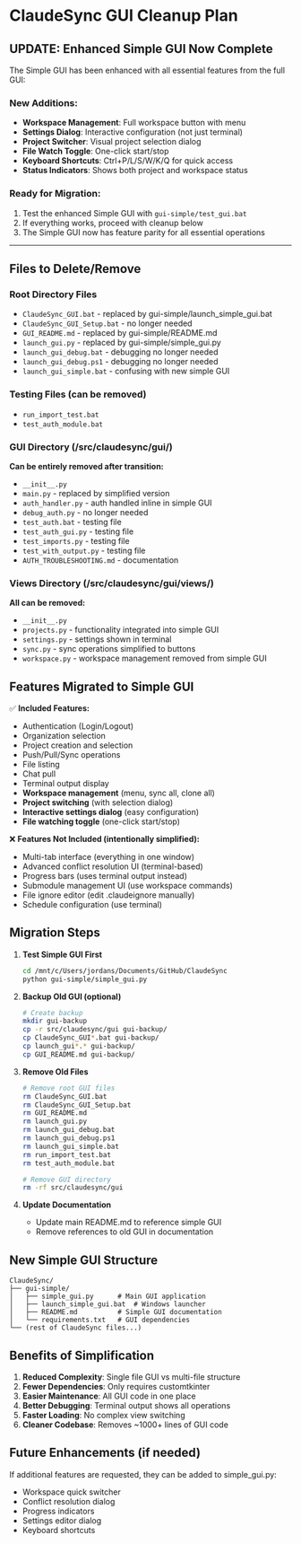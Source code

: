 # ClaudeSync GUI Cleanup Plan

## UPDATE: Enhanced Simple GUI Now Complete

The Simple GUI has been enhanced with all essential features from the full GUI:

### New Additions:
- **Workspace Management**: Full workspace button with menu
- **Settings Dialog**: Interactive configuration (not just terminal)
- **Project Switcher**: Visual project selection dialog
- **File Watch Toggle**: One-click start/stop
- **Keyboard Shortcuts**: Ctrl+P/L/S/W/K/Q for quick access
- **Status Indicators**: Shows both project and workspace status

### Ready for Migration:
1. Test the enhanced Simple GUI with `gui-simple/test_gui.bat`
2. If everything works, proceed with cleanup below
3. The Simple GUI now has feature parity for all essential operations

---

## Files to Delete/Remove

### Root Directory Files
- `ClaudeSync_GUI.bat` - replaced by gui-simple/launch_simple_gui.bat
- `ClaudeSync_GUI_Setup.bat` - no longer needed
- `GUI_README.md` - replaced by gui-simple/README.md
- `launch_gui.py` - replaced by gui-simple/simple_gui.py
- `launch_gui_debug.bat` - debugging no longer needed
- `launch_gui_debug.ps1` - debugging no longer needed
- `launch_gui_simple.bat` - confusing with new simple GUI

### Testing Files (can be removed)
- `run_import_test.bat`
- `test_auth_module.bat`

### GUI Directory (/src/claudesync/gui/)
**Can be entirely removed after transition:**
- `__init__.py`
- `main.py` - replaced by simplified version
- `auth_handler.py` - auth handled inline in simple GUI
- `debug_auth.py` - no longer needed
- `test_auth.bat` - testing file
- `test_auth_gui.py` - testing file
- `test_imports.py` - testing file
- `test_with_output.py` - testing file
- `AUTH_TROUBLESHOOTING.md` - documentation

### Views Directory (/src/claudesync/gui/views/)
**All can be removed:**
- `__init__.py`
- `projects.py` - functionality integrated into simple GUI
- `settings.py` - settings shown in terminal
- `sync.py` - sync operations simplified to buttons
- `workspace.py` - workspace management removed from simple GUI

## Features Migrated to Simple GUI

✅ **Included Features:**
- Authentication (Login/Logout)
- Organization selection
- Project creation and selection
- Push/Pull/Sync operations
- File listing
- Chat pull
- Terminal output display
- **Workspace management** (menu, sync all, clone all)
- **Project switching** (with selection dialog)
- **Interactive settings dialog** (easy configuration)
- **File watching toggle** (one-click start/stop)

❌ **Features Not Included (intentionally simplified):**
- Multi-tab interface (everything in one window)
- Advanced conflict resolution UI (terminal-based)
- Progress bars (uses terminal output instead)
- Submodule management UI (use workspace commands)
- File ignore editor (edit .claudeignore manually)
- Schedule configuration (use terminal)

## Migration Steps

1. **Test Simple GUI First**
   ```bash
   cd /mnt/c/Users/jordans/Documents/GitHub/ClaudeSync
   python gui-simple/simple_gui.py
   ```

2. **Backup Old GUI (optional)**
   ```bash
   # Create backup
   mkdir gui-backup
   cp -r src/claudesync/gui gui-backup/
   cp ClaudeSync_GUI*.bat gui-backup/
   cp launch_gui*.* gui-backup/
   cp GUI_README.md gui-backup/
   ```

3. **Remove Old Files**
   ```bash
   # Remove root GUI files
   rm ClaudeSync_GUI.bat
   rm ClaudeSync_GUI_Setup.bat
   rm GUI_README.md
   rm launch_gui.py
   rm launch_gui_debug.bat
   rm launch_gui_debug.ps1
   rm launch_gui_simple.bat
   rm run_import_test.bat
   rm test_auth_module.bat
   
   # Remove GUI directory
   rm -rf src/claudesync/gui
   ```

4. **Update Documentation**
   - Update main README.md to reference simple GUI
   - Remove references to old GUI in documentation

## New Simple GUI Structure

```
ClaudeSync/
├── gui-simple/
│   ├── simple_gui.py      # Main GUI application
│   ├── launch_simple_gui.bat  # Windows launcher
│   ├── README.md          # Simple GUI documentation
│   └── requirements.txt   # GUI dependencies
└── (rest of ClaudeSync files...)
```

## Benefits of Simplification

1. **Reduced Complexity**: Single file GUI vs multi-file structure
2. **Fewer Dependencies**: Only requires customtkinter
3. **Easier Maintenance**: All GUI code in one place
4. **Better Debugging**: Terminal output shows all operations
5. **Faster Loading**: No complex view switching
6. **Cleaner Codebase**: Removes ~1000+ lines of GUI code

## Future Enhancements (if needed)

If additional features are requested, they can be added to simple_gui.py:
- Workspace quick switcher
- Conflict resolution dialog
- Progress indicators
- Settings editor dialog
- Keyboard shortcuts
